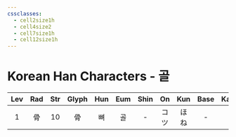 ```yaml
---
cssclasses:
  - cell2size1h
  - cell4size2
  - cell7size1h
  - cell12size1h
---
```


# Korean Han Characters - 골

| Lev | Rad | Str | Glyph | Hun | Eum | Shin | On  | Kun | Base | Kana | Simp |   Man    |  Can  |
| :-: | :-: | :-: | :---: | :-: | :-: | :--: | :-: | :-: | :--: | :--: | :--: | :------: | :---: |
|  1  |  骨  | 10  |   骨   |  뼈  |  골  |  -   | コツ  | ほね  |  -   |  -   |  骨   | gū<br>gǔ | gwat1 |
